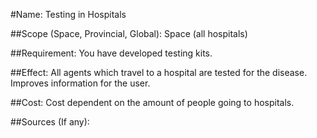 #Name:
Testing in Hospitals

##Scope (Space, Provincial, Global):
Space (all hospitals)

##Requirement:
You have developed testing kits.

##Effect:
All agents which travel to a hospital are tested for the disease. Improves information for the user.

##Cost:
Cost dependent on the amount of people going to hospitals.

##Sources (If any):
